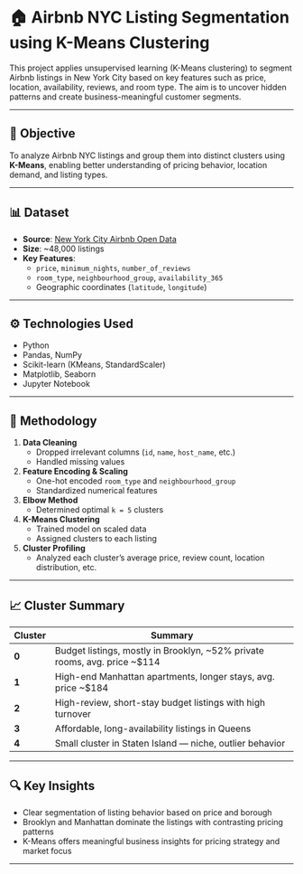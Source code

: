 # 🏠 Airbnb NYC Listing Segmentation using K-Means Clustering

This project applies unsupervised learning (K-Means clustering) to segment Airbnb listings in New York City based on key features such as price, location, availability, reviews, and room type. The aim is to uncover hidden patterns and create business-meaningful customer segments.

---

## 📌 Objective

To analyze Airbnb NYC listings and group them into distinct clusters using **K-Means**, enabling better understanding of pricing behavior, location demand, and listing types.

---

## 📊 Dataset

- **Source**: [New York City Airbnb Open Data](https://www.kaggle.com/datasets/sudhanvahg/new-york-airbnb-bookings)
- **Size**: ~48,000 listings
- **Key Features**:
  - `price`, `minimum_nights`, `number_of_reviews`
  - `room_type`, `neighbourhood_group`, `availability_365`
  - Geographic coordinates (`latitude`, `longitude`)

---

## ⚙️ Technologies Used

- Python
- Pandas, NumPy
- Scikit-learn (KMeans, StandardScaler)
- Matplotlib, Seaborn
- Jupyter Notebook

---

## 🧪 Methodology

1. **Data Cleaning**
   - Dropped irrelevant columns (`id`, `name`, `host_name`, etc.)
   - Handled missing values
2. **Feature Encoding & Scaling**
   - One-hot encoded `room_type` and `neighbourhood_group`
   - Standardized numerical features
3. **Elbow Method**
   - Determined optimal `k = 5` clusters
4. **K-Means Clustering**
   - Trained model on scaled data
   - Assigned clusters to each listing
5. **Cluster Profiling**
   - Analyzed each cluster’s average price, review count, location distribution, etc.

---

## 📈 Cluster Summary

| Cluster | Summary |
|---------|---------|
| **0** | Budget listings, mostly in Brooklyn, ~52% private rooms, avg. price ~$114 |
| **1** | High-end Manhattan apartments, longer stays, avg. price ~$184 |
| **2** | High-review, short-stay budget listings with high turnover |
| **3** | Affordable, long-availability listings in Queens |
| **4** | Small cluster in Staten Island — niche, outlier behavior |

---

## 🔍 Key Insights

- Clear segmentation of listing behavior based on price and borough
- Brooklyn and Manhattan dominate the listings with contrasting pricing patterns
- K-Means offers meaningful business insights for pricing strategy and market focus

---

